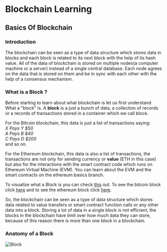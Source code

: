 # Blockchain Learning

## Basics Of Blockchain

### Introduction

The blockchain can be seen as a type of data structure which stores data in blocks and each block is related to its next block with the help of its hash value. All of the data of blockchain is stored on multiple nodes(a computer machine or a server) instead of a single central database. Each node agrees on the data that is stored on them and be in sync with each other with the help of a consensus mechanism.

### What is a Block ?

Before starting to learn about what blockchain is let us first understand What a "block" is. A **block** is a just a bunch of data, a collection of records or a records of transactions stored in a container which we call block.

For the Bitcoin blockchain, this data is just a list of transactions saying: <br>
_X Pays Y $50_ <br>
_A Pays B $40_ <br>
_C Pays D $200_ <br>
and so on.

For the Ethereum blockchain, this data is also a list of transactions, the transactions are not only for sending currency or **value** (ETH in this case) but also for the interactions with the smart contract code which runs on Ethereum Virtual Machine (EVM). You can learn about the EVM and the smart contracts on the ethereum basics branch.

To visualize what a Block is you can check [this](https://andersbrownworth.com/blockchain/block) out. To see the bitcoin block click [here](https://www.blockchain.com/btc/block/00000000000000000003a79ab7cb64861884754adea7b5385651ba3c037f893c) and to see the ethereum block click [here](https://etherscan.io/block/14870857).

So, the blockchain can be seen as a type of data structure which stores data related to value transfers or smart contract function calls or any other data into a block. Storing a lot of data in a single block is not efficient, the blocks in the blockchain have limit over how much data they can store, because of this reason there is more than one block in a blockchain.

### Anatomy of a Block

![Block]("./assets/block.jpg")
